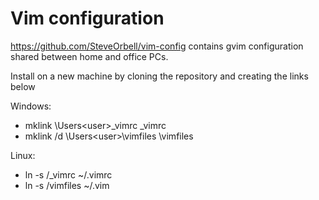 Vim configuration
=================

https://github.com/SteveOrbell/vim-config contains gvim configuration shared
between home and office PCs.

Install on a new machine by cloning the repository and creating the links below

Windows:
* mklink \Users\<user>\_vimrc <cloned repo>\_vimrc
* mklink /d \Users\<user>\vimfiles <cloned repo>\vimfiles

Linux:
* ln -s <cloned repo>/_vimrc ~/.vimrc
* ln -s <cloned repo>/vimfiles ~/.vim



